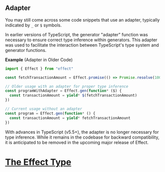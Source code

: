 ## Adapter <Badge text="Deprecated" variant="caution" />

You may still come across some code snippets that use an adapter, typically indicated by `_` or `$` symbols.

In earlier versions of TypeScript, the generator "adapter" function was necessary to ensure correct type inference within generators. This adapter was used to facilitate the interaction between TypeScript's type system and generator functions.

**Example** (Adapter in Older Code)

```ts twoslash "$"
import { Effect } from "effect"

const fetchTransactionAmount = Effect.promise(() => Promise.resolve(100))

// Older usage with an adapter for proper type inference
const programWithAdapter = Effect.gen(function* ($) {
  const transactionAmount = yield* $(fetchTransactionAmount)
})

// Current usage without an adapter
const program = Effect.gen(function* () {
  const transactionAmount = yield* fetchTransactionAmount
})
```

With advances in TypeScript (v5.5+), the adapter is no longer necessary for type inference. While it remains in the codebase for backward compatibility, it is anticipated to be removed in the upcoming major release of Effect.

# [The Effect Type](https://effect.website/docs/getting-started/the-effect-type/)
